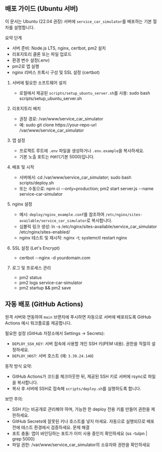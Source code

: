 ## 배포 가이드 (Ubuntu 서버)

이 문서는 Ubuntu (22.04 권장) 서버에 `service_car_simulator`를 배포하는 기본 절차를 설명합니다.

요약 단계
- 서버 준비: Node.js LTS, nginx, certbot, pm2 설치
- 리포지토리 클론 또는 파일 업로드
- 환경 변수 설정(.env)
- pm2로 앱 실행
- nginx 리버스 프록시 구성 및 SSL 설정 (certbot)

1) 서버에 필요한 소프트웨어 설치
   - 로컬에서 제공된 `scripts/setup_ubuntu_server.sh`를 사용: sudo bash scripts/setup_ubuntu_server.sh

2) 리포지토리 배치
   - 권장 경로: /var/www/service_car_simulator
   - 예: sudo git clone https://your-repo-url /var/www/service_car_simulator

3) 앱 설정
   - 프로젝트 루트에 `.env` 파일을 생성하거나 `.env.example`을 복사하세요.
   - 기본 노출 포트는 `PORT`(기본 5000)입니다.

4) 배포 및 시작
   - 서버에서: cd /var/www/service_car_simulator; sudo bash scripts/deploy.sh
   - 또는 수동으로: npm ci --only=production; pm2 start server.js --name service-car-simulator

5) nginx 설정
   - 예시: `deploy/nginx_example.conf`를 참조하여 `/etc/nginx/sites-available/service_car_simulator`로 복사합니다.
   - 심볼릭 링크 생성: ln -s /etc/nginx/sites-available/service_car_simulator /etc/nginx/sites-enabled/
   - nginx 테스트 및 재시작: nginx -t; systemctl restart nginx

6) SSL 설정 (Let's Encrypt)
   - certbot --nginx -d yourdomain.com

7) 로그 및 프로세스 관리
   - pm2 status
   - pm2 logs service-car-simulator
   - pm2 startup && pm2 save

## 자동 배포 (GitHub Actions)

원격 서버와 연동하여 `main` 브랜치에 푸시하면 자동으로 서버에 배포되도록 GitHub Actions 예시 워크플로를 제공합니다.

필요한 설정 (GitHub 저장소에서 Settings → Secrets):
- `DEPLOY_SSH_KEY`: 서버 접속에 사용할 개인 SSH 키(PEM 내용). 권한을 적절히 설정하세요.
- `DEPLOY_HOST`: 서버 호스트 (예: `3.39.24.148`)

동작 방식 요약:
- GitHub Actions가 코드를 체크아웃한 뒤, 제공된 SSH 키로 서버에 rsync로 파일을 복사합니다.
- 복사 후 서버에 SSH로 접속해 `scripts/deploy.sh`를 실행하도록 합니다.

보안 주의:
- SSH 키는 비공개로 관리해야 하며, 가능한 한 deploy 전용 키를 만들어 권한을 제한하세요.
- GitHub Secrets에 잘못된 키나 호스트를 넣지 마세요. 자동으로 실행되므로 배포 전에 테스트 환경에서 검증하세요.
문제 해결
- 포트 충돌: 앱이 바인딩하는 포트가 이미 사용 중인지 확인하세요 (ss -tulpn | grep 5000)
- 파일 권한: /var/www/service_car_simulator의 소유자와 권한을 확인하세요
